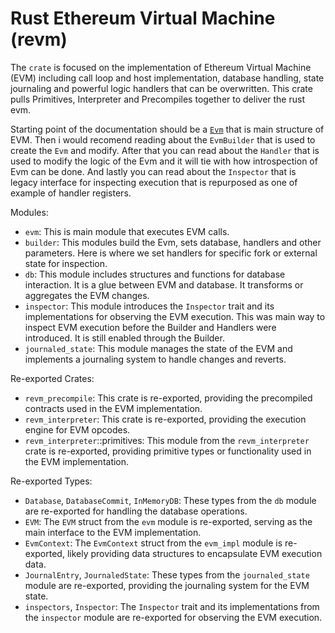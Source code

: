 # Rust Ethereum Virtual Machine (revm)

The `crate` is focused on the implementation of Ethereum Virtual Machine (EVM) including call loop and host implementation, database handling, state journaling and powerful logic handlers that can be overwritten. This crate pulls Primitives, Interpreter and Precompiles together to deliver the rust evm.

Starting point of the documentation should be a [`Evm`](./revm/evm.md) that is main structure of EVM. Then i would recomend reading about the `EvmBuilder` that is used to create the `Evm` and modify. After that you can read about the `Handler` that is used to modify the logic of the Evm and it will tie with how introspection of Evm can be done. And lastly you can read about the `Inspector` that is legacy interface for inspecting execution that is repurposed as one of example of handler registers.

Modules:
- `evm`: This is main module that executes EVM calls.
- `builder`: This modules build the Evm, sets database, handlers and other parameters. Here is where we set handlers for specific fork or external state for inspection.
- `db`: This module includes structures and functions for database interaction. It is a glue between EVM and database. It transforms or aggregates the EVM changes.
- `inspector`: This module introduces the `Inspector` trait and its implementations for observing the EVM execution. This was main way to inspect EVM execution before the Builder and Handlers were introduced. It is still enabled through the Builder.
- `journaled_state`: This module manages the state of the EVM and implements a journaling system to handle changes and reverts.

Re-exported Crates:

- `revm_precompile`: This crate is re-exported, providing the precompiled contracts used in the EVM implementation.
- `revm_interpreter`: This crate is re-exported, providing the execution engine for EVM opcodes.
- `revm_interpreter`::primitives: This module from the `revm_interpreter` crate is re-exported, providing primitive types or functionality used in the EVM implementation.

Re-exported Types:

- `Database`, `DatabaseCommit`, `InMemoryDB`: These types from the `db` module are re-exported for handling the database operations.
- `EVM`: The `EVM` struct from the `evm` module is re-exported, serving as the main interface to the EVM implementation.
- `EvmContext`: The `EvmContext` struct from the `evm_impl` module is re-exported, likely providing data structures to encapsulate EVM execution data.
- `JournalEntry`, `JournaledState`: These types from the `journaled_state` module are re-exported, providing the journaling system for the EVM state.
- `inspectors`, `Inspector`: The `Inspector` trait and its implementations from the `inspector` module are re-exported for observing the EVM execution.
